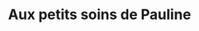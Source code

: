 ---
title: "Aux petits soins de Pauline"
url: /colombiers/aux-petits-soins-de-pauline/
shop: beauté
---
